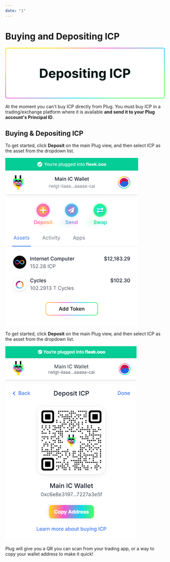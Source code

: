 ```yaml
---
date: "1"
---
```

# Buying and Depositing ICP

![](imgs/deposit-icp.png)

At the moment you can't buy ICP directly from Plug. You must buy ICP in a trading/exchange platform where it is available **and send it to your Plug account's Principal ID**.

## Buying & Depositing ICP

To get started, click **Deposit** on the main Plug view, and then select ICP as the asset from the dropdown list.

![](imgs/main.png)

To get started, click **Deposit** on the main Plug view, and then select ICP as the asset from the dropdown list.

![](imgs/deposit.png)

Plug will give you a QR you can scan from your trading app, or a way to copy your wallet address to make it quick! 
